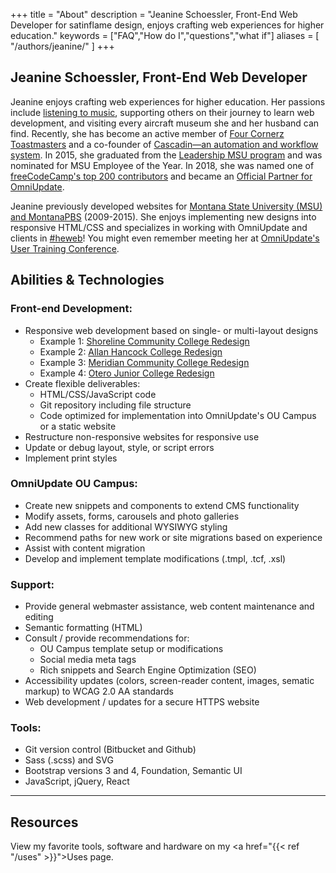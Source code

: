 +++
title = "About"
description = "Jeanine Schoessler, Front-End Web Developer for satinflame design, enjoys crafting web experiences for higher education."
keywords = ["FAQ","How do I","questions","what if"]
aliases = [
    "/authors/jeanine/" 
]
+++

Jeanine Schoessler, Front-End Web Developer
-----------

Jeanine enjoys crafting web experiences for higher education. Her passions include [listening to music](https://open.spotify.com/user/satinflame), supporting others on their journey to learn web development, and visiting every aircraft museum she and her husband can find. Recently, she has become an active member of [Four Cornerz Toastmasters](https://fourcornerz.toastmastersclubs.org) and a co-founder of [Cascadin—an automation and workflow system](https://cascadin.com/). In 2015, she graduated from the [Leadership MSU program](https://www.montana.edu/leadershipmsu/) and was nominated for MSU Employee of the Year. In 2018, she was named one of [freeCodeCamp's top 200 contributors](https://medium.freecodecamp.org/announcing-our-freecodecamp-2018-top-contributor-award-winners-861da08a77e1) and became an <a href="https://omniupdate.com/partners/partners-list.html">Official Partner for OmniUpdate</a>. 

Jeanine previously developed websites for [Montana State University (MSU) and MontanaPBS](https://www.linkedin.com/in/satinflame) (2009-2015). She enjoys implementing new designs into responsive HTML/CSS and specializes in working with OmniUpdate and clients in [#heweb](https://twitter.com/search?q=%23heweb)! You might even remember meeting her at [OmniUpdate's User Training Conference](/blog/2018/03/omniupdate-2018/).

## Abilities & Technologies

### Front-end Development:  
-	Responsive web development based on single- or multi-layout designs 
    - Example 1: <a href="https://virtual.github.io/shoreline/" rel="nofollow">Shoreline Community College Redesign</a>
    - Example 2: <a href="https://virtual.github.io/allanhancock/" rel="nofollow">Allan Hancock College Redesign</a>
    - Example 3: <a href="https://satinflame.com/ou/meridian/" rel="nofollow">Meridian Community College Redesign</a>
    - Example 4: <a href="https://satinflame.com/ou/ojc/" rel="nofollow">Otero Junior College Redesign</a>
-	Create flexible deliverables:
    - HTML/CSS/JavaScript code
    - Git repository including file structure
    - Code optimized for implementation into OmniUpdate's OU Campus or a static website
-	Restructure non-responsive websites for responsive use
-	Update or debug layout, style, or script errors
- Implement print styles

### OmniUpdate OU Campus:
- Create new snippets and components to extend CMS functionality
- Modify assets, forms, carousels and photo galleries
- Add new classes for additional WYSIWYG styling
- Recommend paths for new work or site migrations based on experience
- Assist with content migration 
- Develop and implement template modifications (.tmpl, .tcf, .xsl) 

### Support:
- Provide general webmaster assistance, web content maintenance and editing
- Semantic formatting (HTML)
- Consult / provide recommendations for:
    - OU Campus template setup or modifications
    - Social media meta tags
    - Rich snippets and Search Engine Optimization (SEO) 
- Accessibility updates (colors, screen-reader content, images, sematic markup) to WCAG 2.0 AA standards
- Web development / updates for a secure HTTPS website

### Tools:
- Git version control (Bitbucket and Github)
- Sass (.scss) and SVG
- Bootstrap versions 3 and 4, Foundation, Semantic UI
- JavaScript, jQuery, React 

-----

## Resources

View my favorite tools, software and hardware on my <a href="{{< ref "/uses" >}}">Uses</a> page.